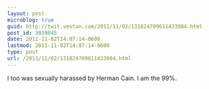 ```yaml
---
layout: post
microblog: true
guid: http://twit.vmstan.com/2011/11/02/131824709611433984.html
post_id: 3039845
date: 2011-11-02T14:07:14-0600
lastmod: 2011-11-02T14:07:14-0600
type: post
url: /2011/11/02/131824709611433984.html
---
```

I too was sexually harassed by Herman Cain. I am the 99%.
